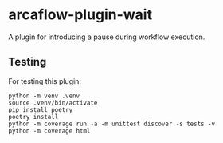 # arcaflow-plugin-wait

A plugin for introducing a pause during workflow execution.

## Testing

For testing this plugin:

```console
python -m venv .venv
source .venv/bin/activate
pip install poetry
poetry install
python -m coverage run -a -m unittest discover -s tests -v
python -m coverage html
```
